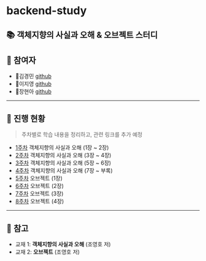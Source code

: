 # backend-study

## 📚 객체지향의 사실과 오해 &amp; 오브젝트 스터디

## 👥 참여자

- 🍞김경민 [github](https://github.com/gyungmean)
- 🧁이지영 [github](https://github.com/lakedata)
- 🥗장현아 [github](https://github.com/hyeonahhh)

---

## 📅 진행 현황

> 주차별로 학습 내용을 정리하고, 관련 링크를 추가 예정

- [1주차](https://github.com/gyungmean/backend-study/tree/main/%EA%B0%9D%EC%B2%B4%EC%A7%80%ED%96%A5%EC%9D%98%20%EC%82%AC%EC%8B%A4%EA%B3%BC%20%EC%98%A4%ED%95%B4/week01) 객체지향의 사실과 오해 (1장 ~ 2장)
- [2주차](https://github.com/gyungmean/backend-study/tree/bbebe1559fd15a1f03a49417c41b17ff45d2c1fb/%EA%B0%9D%EC%B2%B4%EC%A7%80%ED%96%A5%EC%9D%98%20%EC%82%AC%EC%8B%A4%EA%B3%BC%20%EC%98%A4%ED%95%B4/week02) 객체지향의 사실과 오해 (3장 ~ 4장)
- [3주차](https://github.com/gyungmean/backend-study/tree/main/%EA%B0%9D%EC%B2%B4%EC%A7%80%ED%96%A5%EC%9D%98%20%EC%82%AC%EC%8B%A4%EA%B3%BC%20%EC%98%A4%ED%95%B4/week03) 객체지향의 사실과 오해 (5장 ~ 6장)
- [4주차](https://github.com/gyungmean/backend-study/tree/main/%EA%B0%9D%EC%B2%B4%EC%A7%80%ED%96%A5%EC%9D%98%20%EC%82%AC%EC%8B%A4%EA%B3%BC%20%EC%98%A4%ED%95%B4/weak04) 객체지향의 사실과 오해 (7장 ~ 부록)
- [5주차](https://github.com/gyungmean/backend-study/tree/main/%EC%98%A4%EB%B8%8C%EC%A0%9D%ED%8A%B8/week05) 오브젝트 (1장)
- [6주차](https://github.com/gyungmean/backend-study/tree/main/%EC%98%A4%EB%B8%8C%EC%A0%9D%ED%8A%B8/week06) 오브젝트 (2장)
- [7주차](https://github.com/gyungmean/backend-study/tree/main/%EC%98%A4%EB%B8%8C%EC%A0%9D%ED%8A%B8/week07) 오브젝트 (3장)
- [8주차](https://github.com/gyungmean/backend-study/tree/main/%EC%98%A4%EB%B8%8C%EC%A0%9D%ED%8A%B8/week08) 오브젝트 (4장)

---

## 📝 참고

- 교재 1: **객체지향의 사실과 오해** (조영호 저)
- 교재 2: **오브젝트** (조영호 저)
